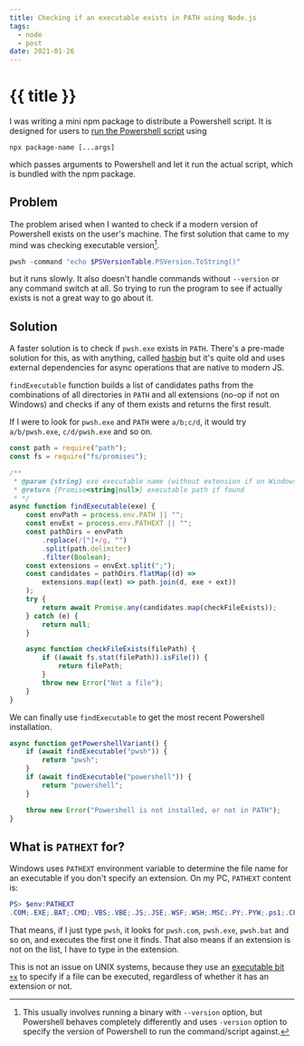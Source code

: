 ```yaml
---
title: Checking if an executable exists in PATH using Node.js
tags:
  - node
  - post
date: 2021-01-26
---
```


# {{ title }}

I was writing a mini npm package to distribute a Powershell script. It is designed for users to [run the Powershell script](/posts/running-powershell-script-in-node/) using

```
npx package-name [...args]
``` 

which passes arguments to Powershell and let it run the actual script, which is bundled with the npm package. 

## Problem

The problem arised when I wanted to check if a modern version of Powershell exists on the user's machine.
The first solution that came to my mind was checking executable version[^version].

```powershell
pwsh -command "echo $PSVersionTable.PSVersion.ToString()" 
```

but it runs slowly. It also doesn't handle commands without `--version` or any command switch at all. So trying to run the program to see if actually exists is not a great way to go about it.

## Solution

A faster solution is to check if `pwsh.exe` exists in `PATH`. There's a pre-made solution for this, as with anything, called [hasbin](https://github.com/springernature/hasbin) but it's quite old and uses external dependencies for async operations that are native to modern JS.

`findExecutable` function builds a list of candidates paths from the combinations of all directories in `PATH` and all extensions (no-op if not on Windows) and checks if any of them exists and returns the first result.

If I were to look for `pwsh.exe` and `PATH` were `a/b;c/d`, it would try `a/b/pwsh.exe`, `c/d/pwsh.exe` and so on.


```js
const path = require("path");
const fs = require("fs/promises");

/**
 * @param {string} exe executable name (without extension if on Windows)
 * @return {Promise<string|null>} executable path if found
 * */
async function findExecutable(exe) {
    const envPath = process.env.PATH || "";
    const envExt = process.env.PATHEXT || "";
    const pathDirs = envPath
        .replace(/["]+/g, "")
        .split(path.delimiter)
        .filter(Boolean);
    const extensions = envExt.split(";");
    const candidates = pathDirs.flatMap((d) =>
        extensions.map((ext) => path.join(d, exe + ext))
    );
    try {
        return await Promise.any(candidates.map(checkFileExists));
    } catch (e) {
        return null;
    }

    async function checkFileExists(filePath) {
        if ((await fs.stat(filePath)).isFile()) {
            return filePath;
        }
        throw new Error("Not a file");
    }
}
```

We can finally use `findExecutable` to get the most recent Powershell installation.

```js
async function getPowershellVariant() {
    if (await findExecutable("pwsh")) {
        return "pwsh";
    }
    if (await findExecutable("powershell")) {
        return "powershell";
    }

    throw new Error("Powershell is not installed, or not in PATH");
}
```

## What is `PATHEXT` for?
Windows uses `PATHEXT` environment variable to determine the file name for an executable if you don't specify an extension. On my PC, `PATHEXT` content is:

```powershell
PS> $env:PATHEXT
.COM;.EXE;.BAT;.CMD;.VBS;.VBE;.JS;.JSE;.WSF;.WSH;.MSC;.PY;.PYW;.ps1;.CPL
```

That means, if I just type `pwsh`, it looks for `pwsh.com`, `pwsh.exe`, `pwsh.bat` and so on, and executes the first one it finds. 
That also means if an extension is not on the list, I have to type in the extension. 

This is not an issue on UNIX systems, because they use an [executable bit `+x`][bit] to specify if a file can be executed, regardless of whether it has an extension or not.

[bit]: https://en.wikipedia.org/wiki/File-system_permissions#Symbolic_notation

[^version]: This usually involves running a binary with `--version` option, but Powershell behaves completely differently and uses `-version` option to specify the version of Powershell to run the command/script against.

